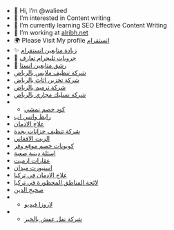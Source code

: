 - 👋 Hi, I’m @walieed
- 👀 I’m interested in Content writing
- 🌱 I’m currently learning SEO Effective Content Writing
- 💞️ I’m working at <a href="https://www.alribh.net/" title="موقع الربح دوت نت">alribh.net</a>
- 🌍 Please Visit My profile <a href="https://www.alribh.net/search/label/%D8%A7%D9%86%D8%B3%D8%AA%D9%82%D8%B1%D8%A7%D9%85" title="انستقرام">انستقرام</a>
- ✨ <a href="https://www.alribh.net/2021/10/increase-free-instagram-followers.html" title="زيادة متابعين انستقرام">زيادة متابعين انستقرام</a>
- 🚀 <a href="https://www.alribh.net/2022/01/telegram-dating-group.html" title="جروبات تليجرام تعارف">جروبات تليجرام تعارف</a>
- 🙌 <a href="https://www.alribh.net/2022/01/smash-followers-insta.html" title="رشق متابعين انستا">رشق متابعين انستا</a>
- <a href="https://roovservices.com/%D8%B4%D8%B1%D9%83%D8%A9-%D8%AA%D9%86%D8%B8%D9%8A%D9%81-%D9%85%D9%86%D8%A7%D8%B2%D9%84-%D8%A8%D8%A7%D9%84%D8%B1%D9%8A%D8%A7%D8%B6/" title="شركة تنظيف ملابس بالرياض">شركة تنظيف ملابس بالرياض</a>
- <a href="https://althurayaa.com/service/%D8%B4%D8%B1%D9%83%D8%A9-%D8%AA%D8%AE%D8%B2%D9%8A%D9%86-%D8%A7%D8%AB%D8%A7%D8%AB-%D8%A8%D8%A7%D9%84%D8%B1%D9%8A%D8%A7%D8%B6/" title="شركة تخزين اثاث بالرياض">شركة تخزين اثاث بالرياض</a>
- <a href="https://mamrservices.com/%D8%B4%D8%B1%D9%83%D8%A9-%D8%AA%D8%B1%D9%85%D9%8A%D9%85-%D8%A8%D8%A7%D9%84%D8%B1%D9%8A%D8%A7%D8%B6-%D8%A8%D8%A3%D8%B3%D8%B9%D8%A7%D8%B1-%D8%AA%D9%86%D8%A7%D9%81%D8%B3%D9%8A%D8%A9" title="شركة ترميم بالرياض">شركة ترميم بالرياض</a>
- <a href="https://mamrservices.com/%D8%B4%D8%B1%D9%83%D8%A9-%D8%AA%D8%B3%D9%84%D9%8A%D9%83-%D9%85%D8%AC%D8%A7%D8%B1%D9%8A-%D8%A8%D8%A7%D9%84%D8%B1%D9%8A%D8%A7%D8%B6" title="شركة تسليك مجاري بالرياض">شركة تسليك مجاري بالرياض</a>
- - <a href="https://couponcodes4u.com/store/coupon-namshi/" title="كود خصم نمشي">كود خصم نمشي</a>
- <a href="https://wts.ms/" title="رابط واتس اب">رابط واتس اب</a>
- <a href="https://elaqatkwt.com" title="علاج الادمان">علاج الادمان</a>
- <a href="https://alzhrani4clean.com/%D8%B4%D8%B1%D9%83%D8%A9-%D8%AA%D9%86%D8%B8%D9%8A%D9%81-%D8%AE%D8%B2%D8%A7%D9%86%D8%A7%D8%AA-%D8%A8%D8%AC%D8%AF%D8%A9" title="شركة تنظيف خزانات بجدة">شركة تنظيف خزانات بجدة</a>
- <a href="https://zaytafghany.com" title="الزيت الافغاني">الزيت الافغاني</a>
- <a href="https://wafiree.com" title="كوبونات خصم موقع وفر">كوبونات خصم موقع وفر</a>
- <a href="https://dealifnd.com/%D8%A7%D8%B3%D8%A6%D9%84%D8%A9-%D8%AF%D9%8A%D9%86%D9%8A%D8%A9-%D8%B5%D8%B9%D8%A8%D8%A9" title="اسئلة دينية صعبة">اسئلة دينية صعبة</a>
- <a href="https://mahallgroup.com/" title="عقارات ازميت">عقارات ازميت</a>
- <a href="https://madahomes.com.tr/%d8%a7%d8%b3%d8%b7%d9%86%d8%a8%d9%88%d9%84-%d8%a7%d8%b3%d9%86%d9%8a%d9%88%d8%b1%d8%aa-%d9%85%d9%8a%d8%af%d8%a7%d9%86/" title="اسنيورت ميدان">اسنيورت ميدان</a>
- <a href="https://addicenter.com/%D8%B9%D9%84%D8%A7%D8%AC-%D8%A7%D9%84%D8%A7%D8%AF%D9%85%D8%A7%D9%86-%D9%81%D9%8A-%D8%AA%D8%B1%D9%83%D9%8A%D8%A7/" title="علاج الادمان في تركيا">علاج الادمان في تركيا</a>
- <a href="https://tr.oldpazar.com/yasak-mahalleler-p54" title="لائحة المناطق المحظورة في تركيا">لائحة المناطق المحظورة في تركيا</a>
- <a href="https://amrelmolahz.blogspot.com/" title="صحيح الدين">صحيح الدين</a>
- - <a href="https://q.laroza.net/" title="لاروزا فيديو">لاروزا فيديو</a>
- - <a href="https://www.elroneeldawley.com/%D8%B4%D8%B1%D9%83%D8%A9-%D9%86%D9%82%D9%84-%D8%B9%D9%81%D8%B4-%D8%A8%D8%A7%D9%84%D8%AE%D8%A8%D8%B1-%D8%A7%D8%AA%D8%B5%D9%84-%D8%A7%D9%84%D8%A7%D9%86-%D8%A7%D9%84%D8%B2%D9%8A%D9%86-%D9%86%D9%82%D9%84-%D8%A7%D8%AB%D8%A7%D8%AB-%D8%A8%D8%A7%D9%84%D8%AE%D8%A8%D8%B1-0564591841" title="شركة نقل عفش بالخبر">شركة نقل عفش بالخبر</a>
<!---
Walieed/Walieed is a ✨ special ✨ repository because its `README.md` (this file) appears on your GitHub profile.
You can click the Preview link to take a look at your changes.
--->
